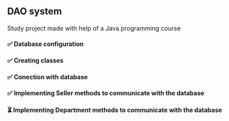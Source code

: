 ## DAO system
Study project made with help of a Java programming course
#### ✅ Database configuration
#### ✅ Creating classes
#### ✅ Conection with database
#### ✅ Implementing Seller methods to communicate with the database
#### ⏳ Implementing Department methods to communicate with the database

